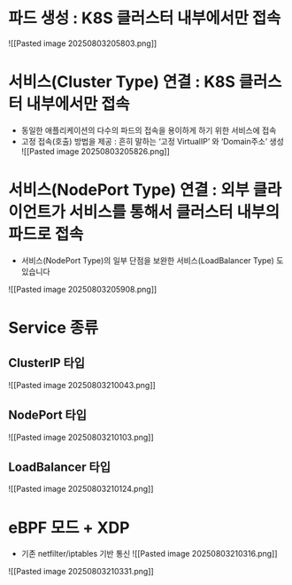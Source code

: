 # 파드 생성 : K8S 클러스터 내부에서만 접속
![[Pasted image 20250803205803.png]]

# 서비스(Cluster Type) 연결 : K8S 클러스터 내부에서만 접속
- 동일한 애플리케이션의 다수의 파드의 접속을 용이하게 하기 위한 서비스에 접속
- 고정 접속(호출) 방법을 제공 : 흔히 말하는 ‘고정 VirtualIP’ 와 ‘Domain주소’ 생성
![[Pasted image 20250803205826.png]]

# 서비스(NodePort Type) 연결 : 외부 클라이언트가 서비스를 통해서 클러스터 내부의 파드로 접속
- 서비스(NodePort Type)의 일부 단점을 보완한 서비스(LoadBalancer Type) 도 있습니다

![[Pasted image 20250803205908.png]]


# Service 종류
## ClusterIP 타입
![[Pasted image 20250803210043.png]]

## NodePort 타입
![[Pasted image 20250803210103.png]]

## LoadBalancer 타입
![[Pasted image 20250803210124.png]]

#  eBPF 모드 + XDP
   - 기존 netfilter/iptables 기반 통신
![[Pasted image 20250803210316.png]]

![[Pasted image 20250803210331.png]]

